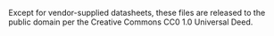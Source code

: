 Except for vendor-supplied datasheets, these files are released to the public
domain per the Creative Commons CC0 1.0 Universal Deed.
